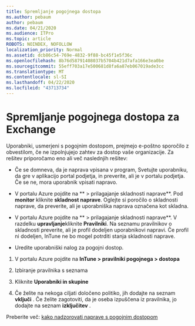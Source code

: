 ```yaml
---
title: Spremljanje pogojnega dostopa
ms.author: pebaum
author: pebaum
ms.date: 04/21/2020
ms.audience: ITPro
ms.topic: article
ROBOTS: NOINDEX, NOFOLLOW
localization_priority: Normal
ms.assetid: dcb86c54-769e-4832-9f88-bc45f1e5f36c
ms.openlocfilehash: 8b76d58791408037b5704b421d7afa166e3ea0be
ms.sourcegitcommit: 55eff703a17e500681d8fa6a87eb067019ade3cc
ms.translationtype: MT
ms.contentlocale: sl-SI
ms.lasthandoff: 04/22/2020
ms.locfileid: "43713734"
---
```

# <a name="monitoring-conditional-access-for-exchange"></a>Spremljanje pogojnega dostopa za Exchange

Uporabniki, usmerjeni s pogojnim dostopom, prejmejo e-poštno sporočilo z obvestilom, če ne izpolnjujejo zahtev za dostop vaše organizacije. Za rešitev priporočamo eno ali več naslednjih rešitev:
  
- Če se domneva, da je naprava vpisana v program, Svetujte uporabniku, da gre v aplikacijo portal podjetja, in preverite, ali je v portalu podjetja. Če se ne, mora uporabnik vpisati napravo.
    
- V portalu Azure pojdite na ** \> prilagajanje skladnosti naprave**. Pod **monitor** kliknite **skladnost naprave**. Oglejte si poročilo o skladnosti naprave, da preverite, ali je uporabniška naprava označena kot skladna. 
    
- V portalu Azure pojdite na ** \> prilagajanje skladnosti naprave**. V razdelku **upravljanje**kliknite **Pravilniki**. Na seznamu pravilnikov o skladnosti preverite, ali je profil dodeljen uporabnikovi napravi. Če profil ni dodeljen, InTune ne bo mogel potrditi stanja skladnosti naprave. 
    
- Uredite uporabniški nalog za pogojni dostop.
    
1. V portalu Azure pojdite na **InTune \> pravilniki pogojnega \> dostopa**
    
2. Izbiranje pravilnika s seznama
    
3. Kliknite **Uporabniki in skupine**
    
4. Če želite na nekoga ciljati določeno politiko, jih dodajte na seznam **vključi** . Če želite zagotoviti, da je oseba izpuščena iz pravilnika, jo dodajte na seznam **izključitev** . 
    
Preberite več: [kako nadzorovati naprave s pogojnim dostopom](https://docs.microsoft.com/intune/conditional-access-exchange-monitor)
  

